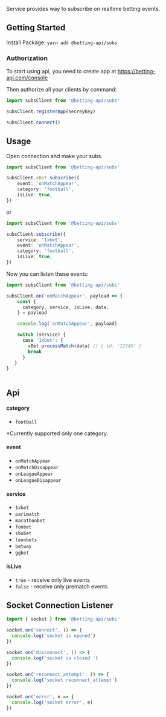 Service provides way to subscribe on realtime betting events.

## Getting Started

Install Package: `yarn add @betting-api/subs`

### Authorization

To start using api, you need to create app at 
https://betting-api.com/console

Then authorize all your clients by command:

```typescript
import subsClient from '@betting-api/subs'

subsClient.registerApp(secreyKey)

subsClient.connect()
```

## Usage

Open connection and make your subs.

```typescript
import subsClient from '@betting-api/subs'

subsClient.xBet.subscribe({
    event: 'onMatchAppear',
    category: 'football',
    isLive: true,
})
```

or 

```typescript
import subsClient from '@betting-api/subs'

subsClient.subscribe({
    service: '1xbet',
    event: 'onMatchAppear',
    category: 'football',
    isLive: true,
})
```

Now you can listen these events:
```typescript
import subsClient from '@betting-api/subs'

subsClient.on('onMatchAppear', payload => {
    const {
      category, service, isLive, data,
    } = payload

    console.log('onMatchAppear', payload)

    switch (service) {
      case '1xbet': {
        xBet.processMatch(data) // { id: '12345' }
        break
      }
   }
}



```

## Api

#### category
- `football`

*Currently supported only one category.

#### event
- `onMatchAppear`
- `onMatchDisappear`
- `onLeagueAppear`
- `onLeagueDisappear`

#### service
- `1xbet`
- `parimatch`
- `marathonbet`
- `fonbet`
- `sbobet`
- `leonbets`
- `betway`
- `ggbet`

#### isLive
- `true` - receive only live events
- `false` - receive only prematch events


## Socket Connection Listener

```typescript
import { socket } from '@betting-api/subs'

socket.on('connect', () => {
  console.log('socket is opened')
})

socket.on('disconnect', () => {
  console.log('socket is closed ')
})

socket.on('reconnect_attempt', () => {
  console.log('socket reconnect_attempt')
})

socket.on('error', e => {
  console.log('socket error', e)
})
```
